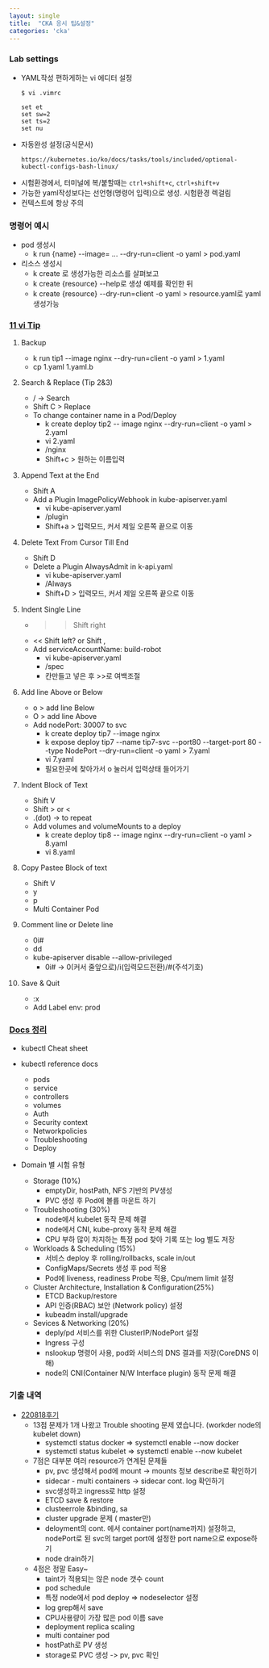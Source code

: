 ```yaml
---
layout: single
title:  "CKA 응시 팁&설정"
categories: 'cka'
---
```


### Lab settings

- YAML작성 편하게하는 vi 에디터 설정     
    ```
    $ vi .vimrc

    set et
    set sw=2
    set ts=2
    set nu
    ```
- 자동완성 설정(공식문서)      
    ```
    https://kubernetes.io/ko/docs/tasks/tools/included/optional-kubectl-configs-bash-linux/
    ```
- 시험환경에서, 터미널에 복/붙할때는 `ctrl+shift+c`, `ctrl+shift+v`
- 가능한 yaml작성보다는 선언형(명령어 입력)으로 생성. 시험환경 렉걸림
- 컨텍스트에 항상 주의

### 명령어 예시

- pod 생성시
    - k run {name} --image= ... --dry-run=client -o yaml > pod.yaml
- 리소스 생성시
    - k create 로 생성가능한 리소스를 살펴보고
    - k create {resource} --help로 생성 예제를 확인한 뒤
    - k create {resource} --dry-run=client -o yaml > resource.yaml로 yaml 생성가능 

### [11 vi Tip](https://youtu.be/TlyXfEpFvKI)

1. Backup
    - k run tip1 --image nginx --dry-run=client -o yaml > 1.yaml
    - cp 1.yaml 1.yaml.b

2. Search & Replace (Tip 2&3)
    - / -> Search
    - Shift C > Replace
    - To change container name in a Pod/Deploy
        - k create deploy tip2 -- image nginx --dry-run=client -o yaml > 2.yaml
        - vi 2.yaml
        - /nginx
        - Shift+c > 원하는 이름입력
3. Append Text at the End
    - Shift A
    - Add a Plugin ImagePolicyWebhook in kube-apiserver.yaml
        - vi kube-apiserver.yaml
        - /plugin
        - Shift+a > 입력모드, 커서 제일 오른쪽 끝으로 이동
4. Delete Text From Cursor Till End
    - Shift D
    - Delete a Plugin AlwaysAdmit in k-api.yaml
        - vi kube-apiserver.yaml
        - /Always
        - Shift+D > 입력모드, 커서 제일 오른쪽 끝으로 이동    
5. Indent Single Line
    - >> Shift right
    - << Shift left? or Shift ,
    - Add serviceAccountName: build-robot
        - vi kube-apiserver.yaml
        - /spec 
        - 칸만들고 넣은 후 >>로 여백조절
6. Add line Above or Below
    - o > add line Below
    - O > add line Above
    - Add nodePort: 30007 to svc
        - k create deploy tip7 --image nginx
        - k expose deploy tip7 --name tip7-svc --port80 --target-port 80 --type NodePort --dry-run=client -o yaml > 7.yaml
        - vi 7.yaml
        - 필요한곳에 찾아가서 o 눌러서 입력상태 들어가기
7. Indent Block of Text
    - Shift V
    - Shift > or <
    - .(dot) -> to repeat
    - Add volumes and volumeMounts to a deploy
        - k create deploy tip8 -- image nginx --dry-run=client -o yaml > 8.yaml
        - vi 8.yaml
8. Copy Pastee Block of text
    - Shift V
    - y
    - p
    - Multi Container Pod
9. Comment line or Delete line
    - 0i#
    - dd
    - kube-apiserver disable --allow-privileged 
        - 0i# -> 0(커서 줄앞으로)/i(입력모드전환)/#(주석기호)
10. Save & Quit 
    - :x
    - Add Label env: prod

### [Docs 정리](https://www.youtube.com/watch?v=trnZZN-C524&ab_channel=TTABAE-LEARN)

- kubectl Cheat sheet
- kubectl reference docs
    - pods
    - service
    - controllers
    - volumes
    - Auth
    - Security context
    - Networkpolicies
    - Troubleshooting
    - Deploy

- Domain 별 시험 유형
    - Storage (10%)
        - emptyDir, hostPath, NFS 기반의 PV생성
        - PVC 생성 후 Pod에 볼륨 마운트 하기
    - Troubleshooting (30%)
        - node에서 kubelet 동작 문제 해결
        - node에서 CNI, kube-proxy 동작 문제 해결
        - CPU 부하 많이 차지하는 특정 pod 찾아 기록 또는 log 별도 저장
    - Workloads & Scheduling (15%)
        - 서비스 deploy 후 rolling/rollbacks, scale in/out
        - ConfigMaps/Secrets 생성 후 pod 적용
        - Pod에 liveness, readiness Probe 적용, Cpu/mem limit 설정
    - Cluster Architecture, Installation & Configuration(25%)
        - ETCD Backup/restore
        - API 인증(RBAC) 보안 (Network policy) 설정
        - kubeadm install/upgrade
    - Sevices & Networking (20%)
        - deply/pd 서비스를 위한 ClusterIP/NodePort 설정
        - Ingress 구성
        - nslookup 명령어 사용, pod와 서비스의 DNS 결과를 저장(CoreDNS 이해)
        - node의 CNI(Container N/W Interface plugin) 동작 문제 해결
        

### 기출 내역

- [220818후기](https://blog.naver.com/miff214/222852040837)
    - 13점 문제가 1개 나왔고 Trouble shooting 문제 였습니다. (workder node의 kubelet down)
        - systemctl status docker => systemctl enable --now docker
        - systemctl status kubelet => systemctl enable --now kubelet
    - 7점은 대부분 여러 resource가 연계된 문제들
        - pv, pvc 생성해서 pod에 mount  -> mounts 정보 describe로 확인하기
        - sidecar - multi containers -> sidecar cont. log 확인하기
        - svc생성하고 ingress로 http 설정
        - ETCD save & restore
        - clusteerrole &binding, sa
        - cluster upgrade 문제 ( master만)
        - deloyment의 cont. 에서 container port(name까지) 설정하고,  nodePort로 된 svc의 target port에 설정한 port name으로 expose하기
        - node drain하기
    - 4점은 정말 Easy~
        - taint가 적용되는 않은 node 갯수 count
        - pod schedule 
        - 특정 node에서 pod deploy => nodeselector 설정
        - log grep해서 save
        - CPU사용량이 가장 많은 pod 이름 save
        - deployment replica scaling
        - multi container pod
        - hostPath로 PV 생성
        - storage로 PVC 생성 -> pv, pvc 확인
